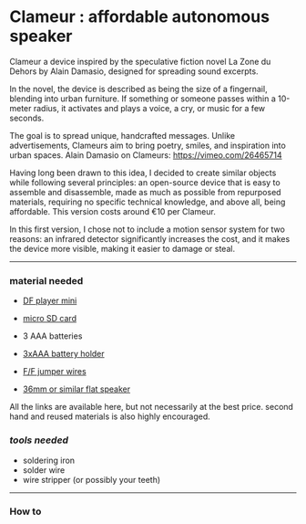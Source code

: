# Clameur : affordable autonomous speaker

Clameur a device inspired by the speculative fiction novel La Zone du Dehors by Alain Damasio, designed for spreading sound excerpts.

In the novel, the device is described as being the size of a fingernail, blending into urban furniture. If something or someone passes within a 10-meter radius, it activates and plays a voice, a cry, or music for a few seconds.

The goal is to spread unique, handcrafted messages. Unlike advertisements, Clameurs aim to bring poetry, smiles, and inspiration into urban spaces.
Alain Damasio on Clameurs: https://vimeo.com/26465714

Having long been drawn to this idea, I decided to create similar objects while following several principles: an open-source device that is easy to assemble and disassemble, made as much as possible from repurposed materials, requiring no specific technical knowledge, 
and above all, being affordable. This version costs around €10 per Clameur.

In this first version, I chose not to include a motion sensor system for two reasons: an infrared detector significantly increases the cost, and it makes the device more visible, making it easier to damage or steal.

---

### **material needed**

- [DF player mini](https://fr.farnell.com/dfrobot/dfr0299/dfplayer-mini-lecteur-mp3-arduino/dp/3517866?cfm=true)

- [micro SD card](https://fr.farnell.com/integral/inmsdh16g10-90sptab/16gb-microsdhc-smartphone-tablet/dp/3404090)

- 3 AAA batteries

- [3xAAA battery holder](https://fr.farnell.com/multicomp-pro/mp000340/support-batterie-aaa-cosse-a-souder/dp/3126577) 

- [F/F jumper wires](https://fr.farnell.com/pro-signal/psg-jmp150mf/cable-cavalier-150mm-rpi-breakout/dp/2452749)

- [36mm or similar flat speaker](https://fr.farnell.com/pui-audio/as03604mr-2-r/haut-parleur-550hz-11khz-4-ohms/dp/4412372)

All the links are available here, but not necessarily at the best price. second hand and reused materials is also highly encouraged.

### ***tools needed***
- soldering iron
- solder wire
- wire stripper (or possibly your teeth)

---

### **How to**
